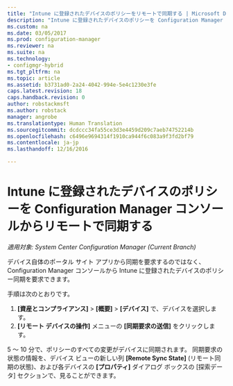 ```yaml
---
title: "Intune に登録されたデバイスのポリシーをリモートで同期する | Microsoft Docs"
description: "Intune に登録されたデバイスのポリシーを Configuration Manager コンソールから同期する方法について説明します"
ms.custom: na
ms.date: 03/05/2017
ms.prod: configuration-manager
ms.reviewer: na
ms.suite: na
ms.technology:
- configmgr-hybrid
ms.tgt_pltfrm: na
ms.topic: article
ms.assetid: b3731ad0-2a24-4042-994e-5e4c1230e3fe
caps.latest.revision: 18
caps.handback.revision: 0
author: robstackmsft
ms.author: robstack
manager: angrobe
ms.translationtype: Human Translation
ms.sourcegitcommit: dcdccc34fa55ce3d3e4459d209c7aeb74752214b
ms.openlocfilehash: c6496e9694314f1910ca944f6c083a9f3fd2bf79
ms.contentlocale: ja-jp
ms.lasthandoff: 12/16/2016

---
```

# <a name="remotely-synchronize-policy-on-intune-enrolled-devices-from-the-configuration-manager-console"></a>Intune に登録されたデバイスのポリシーを Configuration Manager コンソールからリモートで同期する

*適用対象: System Center Configuration Manager (Current Branch)*


デバイス自体のポータル サイト アプリから同期を要求するのではなく、Configuration Manager コンソールから Intune に登録されたデバイスのポリシー同期を要求できます。 

手順は次のとおりです。

1.    **[資産とコンプライアンス]** > **[概要]** > **[デバイス]** で、デバイスを選択します。
2.    **[リモート デバイスの操作]** メニューの **[同期要求の送信]** をクリックします。


5 ～ 10 分で、ポリシーのすべての変更がデバイスに同期されます。 同期要求の状態の情報を、デバイス ビューの新しい列 **[Remote Sync State]** (リモート同期の状態)、および各デバイスの **[プロパティ]** ダイアログ ボックスの [探索データ] セクションで、見ることができます。

